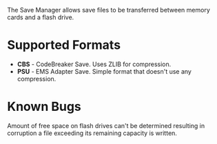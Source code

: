 The Save Manager allows save files to be transferred between memory cards and a flash drive.

# Supported Formats
* **CBS** - CodeBreaker Save. Uses ZLIB for compression.
* **PSU** - EMS Adapter Save. Simple format that doesn't use any compression.

# Known Bugs
Amount of free space on flash drives can't be determined resulting in corruption a file exceeding its remaining capacity is written.